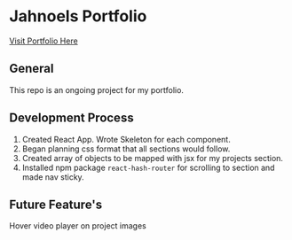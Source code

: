 # Jahnoels Portfolio

[Visit Portfolio Here](https://www.jayrondon.com/)

## General 

This repo is an ongoing project for my portfolio. 

## Development Process

1. Created React App. Wrote Skeleton for each component.
2. Began planning css format that all sections would follow.
3. Created array of objects to be mapped with jsx for my projects section.
4. Installed npm package `react-hash-router` for scrolling to section and made nav sticky.
   

## Future Feature's

Hover video player on project images 


